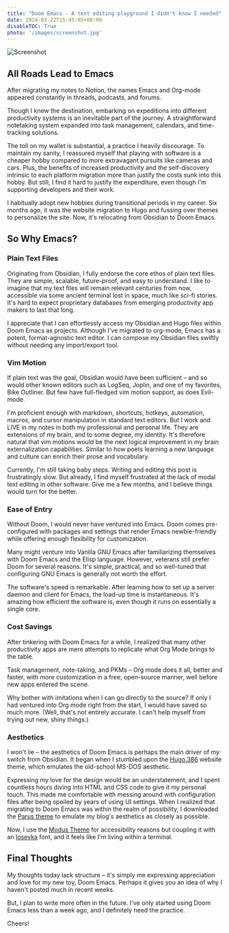 ```yaml
---
title: "Doom Emacs - A text editing playground I didn't know I needed"
date: 2024-03-22T15:45:05+08:00
disableTOC: True
photo: '/images/screenshot.jpg'
---
```

![Screenshot](/images/screenshot.jpg)

## All Roads Lead to Emacs

After migrating my notes to Notion, the names Emacs and Org-mode appeared constantly in threads, podcasts, and forums.

Though I knew the destination, embarking on expeditions into different productivity systems is an inevitable part of the journey. A straightforward notetaking system expanded into task management, calendars, and time-tracking solutions.

The toll on my wallet is substantial, a practice I heavily discourage. To maintain my sanity, I reassured myself that playing with software is a cheaper hobby compared to more extravagant pursuits like cameras and cars. Plus, the benefits of increased productivity and the self-discovery intrinsic to each platform migration more than justify the costs sunk into this hobby. But still, I find it hard to justify the expenditure, even though I'm supporting developers and their work.

I habitually adopt new hobbies during transitional periods in my career. Six months ago, it was the website migration to Hugo and fussing over themes to personalize the site. Now, it's relocating from Obsidian to Doom Emacs.

## So Why Emacs?

### Plain Text Files
Originating from Obsidian, I fully endorse the core ethos of plain text files. They are simple, scalable, future-proof, and easy to understand. I like to imagine that my text files will remain relevant centuries from now, accessible via some ancient terminal lost in space, much like sci-fi stories. It's hard to expect proprietary databases from emerging productivity app makers to last that long.

I appreciate that I can effortlessly access my Obsidian and Hugo files within Doom Emacs as projects. Although I've migrated to org-mode, Emacs has a potent, format-agnostic text editor. I can compose my Obsidian files swiftly without needing any import/export tool.

### Vim Motion
If plain text was the goal, Obsidian would have been sufficient – and so would other known editors such as LogSeq, Joplin, and one of my favorites, Bike Outliner. But few have full-fledged vim motion support, as does Evil-mode.

I'm proficient enough with markdown, shortcuts, hotkeys, automation, macros, and cursor manipulation in standard text editors. But I work and LIVE in my notes in both my professional and personal life. They are extensions of my brain, and to some degree, my identity. It's therefore natural that vim motions would be the next logical improvement in my brain externalization capabilities. Similar to how poets learning a new language and culture can enrich their prose and vocabulary.

Currently, I'm still taking baby steps. Writing and editing this post is frustratingly slow. But already, I find myself frustrated at the lack of modal text editing in other software. Give me a few months, and I believe things would turn for the better.

### Ease of Entry
Without Doom, I would never have ventured into Emacs. Doom comes pre-configured with packages and settings that render Emacs newbie-friendly while offering enough flexibility for customization.

Many might venture into Vanilla GNU Emacs after familiarizing themselves with Doom Emacs and the Elisp language. However, veterans still prefer Doom for several reasons. It's simple, practical, and so well-tuned that configuring GNU Emacs is generally not worth the effort.

The software's speed is remarkable. After learning how to set up a server daemon and client for Emacs, the load-up time is instantaneous. It's amazing how efficient the software is, even though it runs on essentially a single core.

### Cost Savings
After tinkering with Doom Emacs for a while, I realized that many other productivity apps are mere attempts to replicate what Org Mode brings to the table.

Task management, note-taking, and PKMs – Org mode does it all, better and faster, with more customization in a free, open-source manner, well before new apps entered the scene.

Why bother with imitations when I can go directly to the source? If only I had ventured into Org mode right from the start, I would have saved so much more. (Well, that's not entirely accurate. I can't help myself from trying out new, shiny things.)

### Aesthetics
I won't lie – the aesthetics of Doom Emacs is perhaps the main driver of my switch from Obsidian. It began when I stumbled upon the [Hugo.386](https://gitlab.com/jmfergeau/hugo.386) website theme, which emulates the old-school MS-DOS aesthetic.

Expressing my love for the design would be an understatement, and I spent countless hours diving into HTML and CSS code to give it my personal touch. This made me comfortable with messing around with configuration files after being spoiled by years of using UI settings. When I realized that migrating to Doom Emacs was within the realm of possibility, I downloaded the [Parus theme](https://emacsthemes.com/themes/parus-theme.html) to emulate my blog's aesthetics as closely as possible.

Now, I use the [Modus Theme](https://protesilaos.com/emacs/modus-themes) for accessibility reasons but coupling it with an [Iosevka](https://typeof.net/Iosevka/) font, and it feels like I'm living within a terminal.

## Final Thoughts
My thoughts today lack structure – it's simply me expressing appreciation and love for my new toy, Doom Emacs. Perhaps it gives you an idea of why I haven't posted much in recent weeks.

But, I plan to write more often in the future. I've only started using Doom Emacs less than a week ago, and I definitely need the practice.

Cheers!
